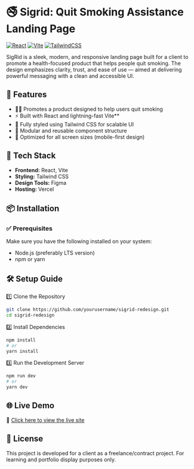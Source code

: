 # 🚭 Sigrid: Quit Smoking Assistance Landing Page

[![React](https://img.shields.io/badge/React-61DAFB?style=flat&logo=react&logoColor=white)](https://reactjs.org/)
[![Vite](https://img.shields.io/badge/Vite-646CFF?style=flat&logo=vite&logoColor=white)](https://vitejs.dev/)
[![TailwindCSS](https://img.shields.io/badge/Tailwind_CSS-38B2AC?style=flat&logo=tailwind-css&logoColor=white)](https://tailwindcss.com/)

SigRid is a sleek, modern, and responsive landing page built for a client to promote a health-focused product that helps people quit smoking. The design emphasizes clarity, trust, and ease of use — aimed at delivering powerful messaging with a clean and accessible UI.

## 🚀 Features

- 🧘‍♂️ Promotes a product designed to help users quit smoking
- ⚡ Built with React and lightning-fast Vite**
- 🎨 Fully styled using Tailwind CSS for scalable UI
- 🧩 Modular and reusable component structure
- 📱 Optimized for all screen sizes (mobile-first design)

## 🧰 Tech Stack

- **Frontend:** React, Vite
- **Styling:** Tailwind CSS
- **Design Tools:** Figma
- **Hosting:** Vercel
  
## 📦 Installation

### ✅ Prerequisites

Make sure you have the following installed on your system:

- Node.js (preferably LTS version)
- npm or yarn

## 🛠 Setup Guide

1️⃣ Clone the Repository

```bash
git clone https://github.com/yourusername/sigrid-redesign.git
cd sigrid-redesign
```

2️⃣ Install Dependencies

```bash
npm install
# or
yarn install
```

3️⃣ Run the Development Server
```bash
npm run dev
# or
yarn dev
```

## 🌐 Live Demo

🔗 [Click here to view the live site](https://www.sigrid.in)

## 📜 License
This project is developed for a client as a freelance/contract project. For learning and portfolio display purposes only.
